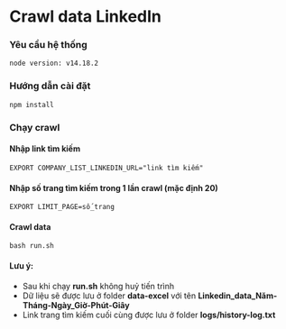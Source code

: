 # Crawl data LinkedIn

### Yêu cầu hệ thống
```dotenv
node version: v14.18.2
```

### Hướng dẫn cài đặt
```dotenv
npm install
```

### Chạy crawl

#### Nhập link tìm kiếm
```dotenv
EXPORT COMPANY_LIST_LINKEDIN_URL="link tìm kiếm"
```

#### Nhập số trang tìm kiếm trong 1 lần crawl (mặc định 20)
```dotenv
EXPORT LIMIT_PAGE=số_trang
```

#### Crawl data
```dotenv
bash run.sh
```

#### Lưu ý:
- Sau khi chạy **run.sh** không huỷ tiến trình 
- Dữ liệu sẽ được lưu ở folder **data-excel** với tên **Linkedin_data_Năm-Tháng-Ngày_Giờ-Phút-Giây**
- Link trang tìm kiếm cuối cùng được lưu ở folder **logs/history-log.txt**